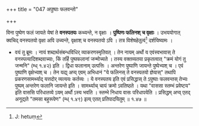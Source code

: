 +++
title = "047 अपुष्पाः फलवन्तो"

+++


विना पुष्पेण फलं जायते येषां ते **वनस्पतयः** कथ्यन्ते, न वृक्षाः । **पुष्पिणः फलिनश्** **च वृक्षाः** । उभययोगात् क्वचिद् वनस्पतयो वृक्षा अपि उच्यन्ते, वृक्षाश् च वनस्पतयो ऽपि । तत्र विशेषहेतुत्वं[^८८] दर्शयिष्यामः । 


[^८८]:
     J: hetuṃ

- वयं तु ब्रूमः । नायं शब्दार्थसंबन्धविधिर् व्याकरणस्मृतिवत् । तेन नायम् अर्थो य एवंस्वभावास् ते वनस्पत्यादिशब्दवाच्याः, किं तर्हि पुष्पफलानां जन्मोच्यते । तस्य वक्तव्यतया प्रकृतत्वात् "क्रमं योगं तु जन्मनि" (म्ध् १.४२) इति । द्विधा फलानाम् उत्पत्तिः । अन्तरेण पुष्पाणि जायन्ते पुष्पेभ्यश् च । एवं पुष्पाणि वृक्षेभ्यश् च । तेन यद्य् अप्य् एवम् अभिधानं "ये फलिनस् ते वनस्पतयो ज्ञेयास्" तथापि प्रकरणसामर्थ्याद् यत्तदोर् व्यत्ययः कर्तव्यः । ये वनस्पतय इति एवं प्रसिद्धास् ते ऽपुष्पाः फलवन्तस् तेभ्यः पुष्पम् अन्तरेण फलानि जायन्ते इति । सामर्थ्याच् चायं क्रमो ऽवतिष्ठते । यथा "वाससा स्तम्भं प्रवेष्टय" इति वाससि परिधातव्ये ऽयम् अर्थो ऽस्य भवति । स्तम्भे निधाय वासः परिधापयेति । प्रसिद्धम् अप्य् एतद् अनूद्यते "तमसा बहुरूपेण" (म्ध् १.४९) इत्य् एतत् प्रतिपादयितुम् ॥ १.४७ ॥